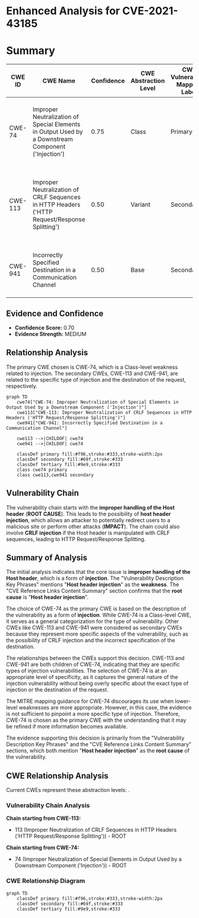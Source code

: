# Enhanced Analysis for CVE-2021-43185

# Summary
| CWE ID | CWE Name | Confidence | CWE Abstraction Level | CWE Vulnerability Mapping Label | CWE-Vulnerability Mapping Notes |
|---|---|---|---|---|---|
| CWE-74 | Improper Neutralization of Special Elements in Output Used by a Downstream Component ('Injection') | 0.75 | Class |  Primary | Allowed-with-Review, The vulnerability is due to **improper handling of the Host header**, which can lead to an **injection** vulnerability. |
| CWE-113 | Improper Neutralization of CRLF Sequences in HTTP Headers ('HTTP Request/Response Splitting') | 0.50 | Variant | Secondary | Allowed, This is a possible secondary CWE as the Host header could be manipulated with CRLF sequences to cause HTTP Request/Response Splitting. |
| CWE-941 | Incorrectly Specified Destination in a Communication Channel | 0.50 | Base | Secondary | Allowed, This is another possible secondary CWE since the Host header is used to specify the destination. |

## Evidence and Confidence

*   **Confidence Score:** 0.70
*   **Evidence Strength:** MEDIUM

## Relationship Analysis
The primary CWE chosen is CWE-74, which is a Class-level weakness related to injection. The secondary CWEs, CWE-113 and CWE-941, are related to the specific type of injection and the destination of the request, respectively.

```mermaid
graph TD
    cwe74["CWE-74: Improper Neutralization of Special Elements in Output Used by a Downstream Component ('Injection')"]
    cwe113["CWE-113: Improper Neutralization of CRLF Sequences in HTTP Headers ('HTTP Request/Response Splitting')"]
    cwe941["CWE-941: Incorrectly Specified Destination in a Communication Channel"]

    cwe113 -->|CHILDOF| cwe74
    cwe941 -->|CHILDOF| cwe74
    
    classDef primary fill:#f96,stroke:#333,stroke-width:2px
    classDef secondary fill:#69f,stroke:#333
    classDef tertiary fill:#9e9,stroke:#333
    class cwe74 primary
    class cwe113,cwe941 secondary
```

## Vulnerability Chain
The vulnerability chain starts with the **improper handling of the Host header** (**ROOT CAUSE**). This leads to the possibility of **host header injection**, which allows an attacker to potentially redirect users to a malicious site or perform other attacks (**IMPACT**). The chain could also involve **CRLF injection** if the Host header is manipulated with CRLF sequences, leading to HTTP Request/Response Splitting.

## Summary of Analysis
The initial analysis indicates that the core issue is **improper handling of the Host header**, which is a form of **injection**. The "Vulnerability Description Key Phrases" mentions "**Host header injection**" as the **weakness**. The "CVE Reference Links Content Summary" section confirms that the **root cause** is "**Host header injection**".

The choice of CWE-74 as the primary CWE is based on the description of the vulnerability as a form of **injection**. While CWE-74 is a Class-level CWE, it serves as a general categorization for the type of vulnerability. Other CWEs like CWE-113 and CWE-941 were considered as secondary CWEs because they represent more specific aspects of the vulnerability, such as the possibility of CRLF injection and the incorrect specification of the destination.

The relationships between the CWEs support this decision. CWE-113 and CWE-941 are both children of CWE-74, indicating that they are specific types of injection vulnerabilities. The selection of CWE-74 is at an appropriate level of specificity, as it captures the general nature of the injection vulnerability without being overly specific about the exact type of injection or the destination of the request.

The MITRE mapping guidance for CWE-74 discourages its use when lower-level weaknesses are more appropriate. However, in this case, the evidence is not sufficient to pinpoint a more specific type of injection. Therefore, CWE-74 is chosen as the primary CWE with the understanding that it may be refined if more information becomes available.

The evidence supporting this decision is primarily from the "Vulnerability Description Key Phrases" and the "CVE Reference Links Content Summary" sections, which both mention "**Host header injection**" as the **root cause** of the vulnerability.


## CWE Relationship Analysis

Current CWEs represent these abstraction levels: .


### Vulnerability Chain Analysis

**Chain starting from CWE-113:**
- 113 (Improper Neutralization of CRLF Sequences in HTTP Headers ('HTTP Request/Response Splitting')) - ROOT


**Chain starting from CWE-74:**
- 74 (Improper Neutralization of Special Elements in Output Used by a Downstream Component ('Injection')) - ROOT



### CWE Relationship Diagram

```mermaid
graph TD
    classDef primary fill:#f96,stroke:#333,stroke-width:2px
    classDef secondary fill:#69f,stroke:#333
    classDef tertiary fill:#9e9,stroke:#333
```